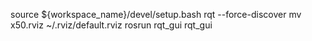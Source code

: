 source ${workspace_name}/devel/setup.bash
rqt --force-discover
mv x50.rviz ~/.rviz/default.rviz
rosrun rqt_gui rqt_gui
